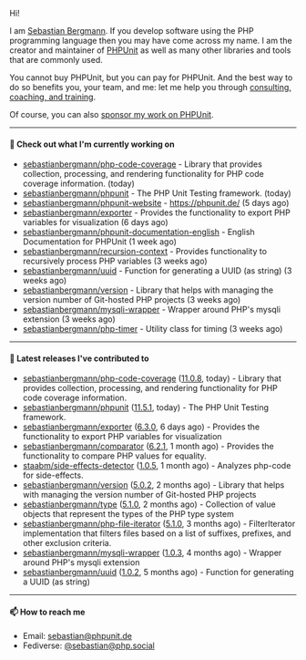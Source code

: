 Hi!

I am [Sebastian Bergmann](https://sebastian-bergmann.de/index.html?ref=github).
If you develop software using the PHP programming language then you may have come across my name.
I am the creator and maintainer of [PHPUnit](https://phpunit.de/index.html?ref=github) as well as many other libraries and tools that are commonly used.

You cannot buy PHPUnit, but you can pay for PHPUnit.
And the best way to do so benefits you, your team, and me: let me help you through [consulting, coaching, and training](https://thephp.cc/welcome?ref=github).

Of course, you can also [sponsor my work on PHPUnit](https://phpunit.de/sponsors.html?ref=github).

---

#### 👷 Check out what I'm currently working on

- [sebastianbergmann/php-code-coverage](https://github.com/sebastianbergmann/php-code-coverage) - Library that provides collection, processing, and rendering functionality for PHP code coverage information. (today)
- [sebastianbergmann/phpunit](https://github.com/sebastianbergmann/phpunit) - The PHP Unit Testing framework. (today)
- [sebastianbergmann/phpunit-website](https://github.com/sebastianbergmann/phpunit-website) - https://phpunit.de/ (5 days ago)
- [sebastianbergmann/exporter](https://github.com/sebastianbergmann/exporter) - Provides the functionality to export PHP variables for visualization (6 days ago)
- [sebastianbergmann/phpunit-documentation-english](https://github.com/sebastianbergmann/phpunit-documentation-english) - English Documentation for PHPUnit (1 week ago)
- [sebastianbergmann/recursion-context](https://github.com/sebastianbergmann/recursion-context) - Provides functionality to recursively process PHP variables (3 weeks ago)
- [sebastianbergmann/uuid](https://github.com/sebastianbergmann/uuid) - Function for generating a UUID (as string) (3 weeks ago)
- [sebastianbergmann/version](https://github.com/sebastianbergmann/version) - Library that helps with managing the version number of Git-hosted PHP projects (3 weeks ago)
- [sebastianbergmann/mysqli-wrapper](https://github.com/sebastianbergmann/mysqli-wrapper) - Wrapper around PHP&#39;s mysqli extension (3 weeks ago)
- [sebastianbergmann/php-timer](https://github.com/sebastianbergmann/php-timer) - Utility class for timing (3 weeks ago)

---

#### 🔭 Latest releases I've contributed to

- [sebastianbergmann/php-code-coverage](https://github.com/sebastianbergmann/php-code-coverage) ([11.0.8](https://github.com/sebastianbergmann/php-code-coverage/releases/tag/11.0.8), today) - Library that provides collection, processing, and rendering functionality for PHP code coverage information.
- [sebastianbergmann/phpunit](https://github.com/sebastianbergmann/phpunit) ([11.5.1](https://github.com/sebastianbergmann/phpunit/releases/tag/11.5.1), today) - The PHP Unit Testing framework.
- [sebastianbergmann/exporter](https://github.com/sebastianbergmann/exporter) ([6.3.0](https://github.com/sebastianbergmann/exporter/releases/tag/6.3.0), 6 days ago) - Provides the functionality to export PHP variables for visualization
- [sebastianbergmann/comparator](https://github.com/sebastianbergmann/comparator) ([6.2.1](https://github.com/sebastianbergmann/comparator/releases/tag/6.2.1), 1 month ago) - Provides the functionality to compare PHP values for equality.
- [staabm/side-effects-detector](https://github.com/staabm/side-effects-detector) ([1.0.5](https://github.com/staabm/side-effects-detector/releases/tag/1.0.5), 1 month ago) - Analyzes php-code for side-effects.
- [sebastianbergmann/version](https://github.com/sebastianbergmann/version) ([5.0.2](https://github.com/sebastianbergmann/version/releases/tag/5.0.2), 2 months ago) - Library that helps with managing the version number of Git-hosted PHP projects
- [sebastianbergmann/type](https://github.com/sebastianbergmann/type) ([5.1.0](https://github.com/sebastianbergmann/type/releases/tag/5.1.0), 2 months ago) - Collection of value objects that represent the types of the PHP type system
- [sebastianbergmann/php-file-iterator](https://github.com/sebastianbergmann/php-file-iterator) ([5.1.0](https://github.com/sebastianbergmann/php-file-iterator/releases/tag/5.1.0), 3 months ago) - FilterIterator implementation that filters files based on a list of suffixes, prefixes, and other exclusion criteria.
- [sebastianbergmann/mysqli-wrapper](https://github.com/sebastianbergmann/mysqli-wrapper) ([1.0.3](https://github.com/sebastianbergmann/mysqli-wrapper/releases/tag/1.0.3), 4 months ago) - Wrapper around PHP&#39;s mysqli extension
- [sebastianbergmann/uuid](https://github.com/sebastianbergmann/uuid) ([1.0.2](https://github.com/sebastianbergmann/uuid/releases/tag/1.0.2), 5 months ago) - Function for generating a UUID (as string)

---

#### 📫 How to reach me

- Email: [sebastian@phpunit.de](mailto://sebastian@phpunit.de)
- Fediverse: [@sebastian@php.social](https://phpc.social/@sebastian)
